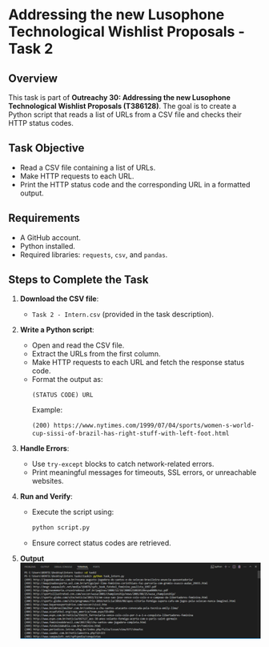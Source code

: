 # Addressing the new Lusophone Technological Wishlist Proposals - Task 2

## Overview

This task is part of **Outreachy 30: Addressing the new Lusophone Technological Wishlist Proposals (T386128)**. The goal is to create a Python script that reads a list of URLs from a CSV file and checks their HTTP status codes.

## Task Objective

- Read a CSV file containing a list of URLs.
- Make HTTP requests to each URL.
- Print the HTTP status code and the corresponding URL in a formatted output.

## Requirements

- A GitHub account.
- Python installed.
- Required libraries: `requests`, `csv`, and `pandas`.

## Steps to Complete the Task

1. **Download the CSV file**:

   - `Task 2 - Intern.csv` (provided in the task description).

2. **Write a Python script**:

   - Open and read the CSV file.
   - Extract the URLs from the first column.
   - Make HTTP requests to each URL and fetch the response status code.
   - Format the output as:
     ```
     (STATUS CODE) URL
     ```
     Example:
     ```
     (200) https://www.nytimes.com/1999/07/04/sports/women-s-world-cup-sissi-of-brazil-has-right-stuff-with-left-foot.html
     ```

3. **Handle Errors**:

   - Use `try-except` blocks to catch network-related errors.
   - Print meaningful messages for timeouts, SSL errors, or unreachable websites.

4. **Run and Verify**:

   - Execute the script using:
     ```sh
     python script.py
     ```
   - Ensure correct status codes are retrieved.

5. **Output**
   ![Project Output](python_task_output.png)
